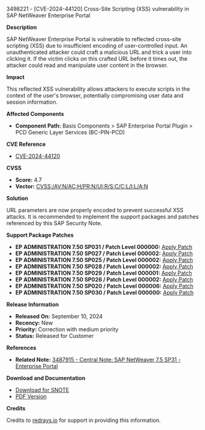 3498221 - [CVE-2024-44120] Cross-Site Scripting (XSS) vulnerability in SAP NetWeaver Enterprise Portal

**Description**

SAP NetWeaver Enterprise Portal is vulnerable to reflected cross-site scripting (XSS) due to insufficient encoding of user-controlled input. An unauthenticated attacker could craft a malicious URL and trick a user into clicking it. If the victim clicks on this crafted URL before it times out, the attacker could read and manipulate user content in the browser.

**Impact**

This reflected XSS vulnerability allows attackers to execute scripts in the context of the user's browser, potentially compromising user data and session information.

**Affected Components**

- **Component Path:** Basis Components > SAP Enterprise Portal Plugin > PCD Generic Layer Services (BC-PIN-PCD)

**CVE Reference**

- [CVE-2024-44120](https://www.cve.org/CVERecord?id=CVE-2024-44120)

**CVSS**

- **Score:** 4.7
- **Vector:** [CVSS:/AV:N/AC:H/PR:N/UI:R/S:C/C:L/I:L/A:N](https://www.first.org/cvss/calculator/3.0#CVSS:3.0/AV:N/AC:H/PR:N/UI:R/S:C/C:L/I:L/A:N)

**Solution**

URL parameters are now properly encoded to prevent successful XSS attacks. It is recommended to implement the support packages and patches referenced by this SAP Security Note.

**Support Package Patches**

- **EP ADMINISTRATION 7.50 SP031 / Patch Level 000000:** [Apply Patch](https://me.sap.com/sap/support/swdc/notes?cvnr=73554900100200001553&support_package=SP031&patch_level=000000)
- **EP ADMINISTRATION 7.50 SP027 / Patch Level 000002:** [Apply Patch](https://me.sap.com/sap/support/swdc/notes?cvnr=73554900100200001553&support_package=SP027&patch_level=000002)
- **EP ADMINISTRATION 7.50 SP025 / Patch Level 000002:** [Apply Patch](https://me.sap.com/sap/support/swdc/notes?cvnr=73554900100200001553&support_package=SP025&patch_level=000002)
- **EP ADMINISTRATION 7.50 SP028 / Patch Level 000002:** [Apply Patch](https://me.sap.com/sap/support/swdc/notes?cvnr=73554900100200001553&support_package=SP028&patch_level=000002)
- **EP ADMINISTRATION 7.50 SP029 / Patch Level 000001:** [Apply Patch](https://me.sap.com/sap/support/swdc/notes?cvnr=73554900100200001553&support_package=SP029&patch_level=000001)
- **EP ADMINISTRATION 7.50 SP026 / Patch Level 000002:** [Apply Patch](https://me.sap.com/sap/support/swdc/notes?cvnr=73554900100200001553&support_package=SP026&patch_level=000002)
- **EP ADMINISTRATION 7.50 SP020 / Patch Level 000006:** [Apply Patch](https://me.sap.com/sap/support/swdc/notes?cvnr=73554900100200001553&support_package=SP020&patch_level=000006)
- **EP ADMINISTRATION 7.50 SP030 / Patch Level 000000:** [Apply Patch](https://me.sap.com/sap/support/swdc/notes?cvnr=73554900100200001553&support_package=SP030&patch_level=000000)

**Release Information**

- **Released On:** September 10, 2024
- **Recency:** New
- **Priority:** Correction with medium priority
- **Status:** Released for Customer

**References**

- **Related Note:** [3487915 - Central Note: SAP NetWeaver 7.5 SP31 - Enterprise Portal](https://me.sap.com/notes/3487915)

**Download and Documentation**

- [Download for SNOTE](https://notesdownloads.sap.com/note/0040000001017062024)
- [PDF Version](https://me.sap.com/sap/support/sfm/notes/print/0003498221?language=en-US&token=8A25B9EFC0AADC61BA210C19343FD6DD)

**Credits**

Credits to [redrays.io](https://redrays.io) for support in providing this information.